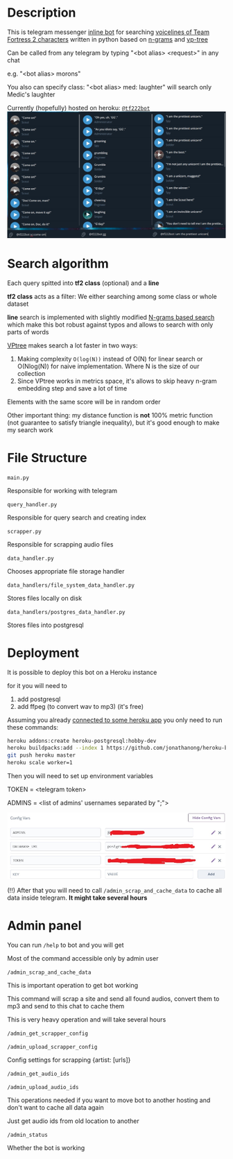 # Description
This is telegram messenger [inline bot](https://core.telegram.org/bots/inline)
for searching [voicelines of Team Fortress 2 characters](https://wiki.teamfortress.com/wiki/Responses) written in python
based on [n-grams]((https://en.wikipedia.org/wiki/N-gram)) and [vp-tree](https://en.wikipedia.org/wiki/Vantage-point_tree)

Can be called from any telegram by typing "\<bot alias\> \<request\>" in any chat

e.g. "\<bot alias\> morons"

You also can specify class:
"\<bot alias\> med: laughter" will search only Medic's laughter

Currently (hopefully) hosted on heroku: [`@tf222bot`](http://t.me/tf222bot)
![examples](README/examples1.jpg)

# Search algorithm

Each query spitted into **tf2 class** (optional) and a **line**  

**tf2 class** acts as a filter: We either searching among some class or whole dataset

**line** search is implemented with slightly modified [N-grams based search](https://en.wikipedia.org/wiki/N-gram) which make this bot robust against typos and allows to search with only parts of words   

[VPtree](https://en.wikipedia.org/wiki/Vantage-point_tree) makes search a lot faster in two ways:  
1. Making complexity `O(log(N))` instead of O(N) for linear search or O(Nlog(N)) for naive implementation. Where N is the size of our collection
2. Since VPtree works in metrics space, it's allows to skip heavy n-gram embedding step and save a lot of time

Elements with the same score will be in random order 

Other important thing: my distance function is **not** 100% metric function (not guarantee to satisfy triangle inequality), but it's good enough to make my search work

# File Structure

`main.py`

Responsible for working with telegram

`query_handler.py`

Responsible for query search and creating index

`scrapper.py`

Responsible for scrapping audio files

`data_handler.py`

Chooses appropriate file storage handler

`data_handlers/file_system_data_handler.py`

Stores files locally on disk

`data_handlers/postgres_data_handler.py`

Stores files into postgresql

# Deployment

It is possible to deploy this bot on a Heroku instance

for it you will need to

1. add postgresql
2. add ffpeg (to convert wav to mp3) (it's free)

Assuming you already [connected to some heroku app](https://devcenter.heroku.com/articles/heroku-connect-api) you only need to run these commands:
```bash
heroku addons:create heroku-postgresql:hobby-dev
heroku buildpacks:add --index 1 https://github.com/jonathanong/heroku-buildpack-ffmpeg-latest.git
git push heroku master
heroku scale worker=1
```

Then you will need to set up environment variables

TOKEN  = \<telegram token>

ADMINS = \<list of admins' usernames separated by ";">

![heroku ENV example](README/ENV_example.jpg)

(!!) After that you will need to call `/admin_scrap_and_cache_data` to cache all data inside telegram. **It might take several hours**

# Admin panel

You can run `/help` to bot and you will get

Most of the command accessible only by admin user

`/admin_scrap_and_cache_data`

This is important operation to get bot working

This command will scrap a site and send all found audios, convert them to mp3 and send to this chat to cache them

This is very heavy operation and will take several hours

`/admin_get_scrapper_config`

`/admin_upload_scrapper_config`

Config settings for scrapping {artist: [urls]}

`/admin_get_audio_ids`

`/admin_upload_audio_ids`

This operations needed if you want to move bot to another hosting and don't want to cache all data again

Just get audio ids from old location to another

`/admin_status`

Whether the bot is working
